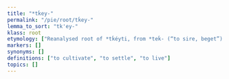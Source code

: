 ```yaml
---
title: "*tḱey-"
permalink: "/pie/root/tḱey-"
lemma_to_sort: "tk'ey-"
klass: root
etymology: ["Reanalysed root of *tḱéyti, from *teḱ- (“to sire, beget”) +‎ *-éyti (*éy-present suffix)."]
markers: []
synonyms: []
definitions: ["to cultivate", "to settle", "to live"]
topics: []
---
```

